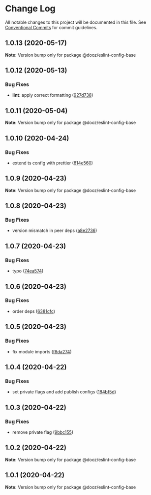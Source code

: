 # Change Log

All notable changes to this project will be documented in this file.
See [Conventional Commits](https://conventionalcommits.org) for commit guidelines.

## 1.0.13 (2020-05-17)

**Note:** Version bump only for package @dooz/eslint-config-base

## 1.0.12 (2020-05-13)

### Bug Fixes

- **lint:** apply correct formatting ([927d738](https://github.com/danielbeutner/dooz-eslint-config/commit/927d7380c9e292c14de2b59ce354a01187dded15))

## 1.0.11 (2020-05-04)

**Note:** Version bump only for package @dooz/eslint-config-base

## 1.0.10 (2020-04-24)

### Bug Fixes

- extend ts config with prettier ([814e560](https://github.com/danielbeutner/dooz-eslint-config/commit/814e560f9f63192f6eee130ebf353a03d3bbda00))

## 1.0.9 (2020-04-23)

**Note:** Version bump only for package @dooz/eslint-config-base

## 1.0.8 (2020-04-23)

### Bug Fixes

- version mismatch in peer deps ([a8e2736](https://github.com/danielbeutner/dooz-eslint-config/commit/a8e2736e3ac61026d6bc7108523a229a2e6ec3d4))

## 1.0.7 (2020-04-23)

### Bug Fixes

- typo ([74ea574](https://github.com/danielbeutner/dooz-eslint-config/commit/74ea574a9c5df4846957e16bc1dab46a8e8a7bb8))

## 1.0.6 (2020-04-23)

### Bug Fixes

- order deps ([6381cfc](https://github.com/danielbeutner/dooz-eslint-config/commit/6381cfc1ae5b7cf117e586b5f7300b9cdc0123cb))

## 1.0.5 (2020-04-23)

### Bug Fixes

- fix module imports ([f8da274](https://github.com/danielbeutner/dooz-eslint-config/commit/f8da2747e65d3e51743af8b55ea7445a48ccbfc7))

## 1.0.4 (2020-04-22)

### Bug Fixes

- set private flags and add publish configs ([184bf5d](https://github.com/danielbeutner/dooz-eslint-config/commit/184bf5dc83d8edcaeb88473628f15d19e72f499a))

## 1.0.3 (2020-04-22)

### Bug Fixes

- remove private flag ([9bbc155](https://github.com/danielbeutner/dooz-eslint-config/commit/9bbc155ee1af2f53f09042f6a000c64f3b8626b9))

## 1.0.2 (2020-04-22)

**Note:** Version bump only for package @dooz/eslint-config-base

## 1.0.1 (2020-04-22)

**Note:** Version bump only for package @dooz/eslint-config-base
